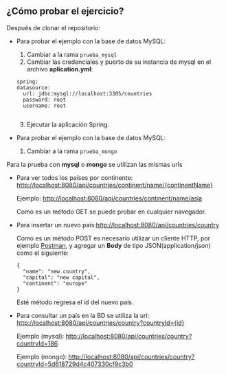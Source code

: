 ## ¿Cómo probar el ejercicio?

Después de clonar el repositorio:

* Para probar el ejemplo con la base de datos MySQL:
  1. Cambiar a la rama `prueba_mysql`
  2. Cambiar las credenciales y puerto de su instancia de mysql en el archivo **aplication.yml**:
  ```
  spring:
  datasource:
    url: jdbc:mysql://localhost:3305/countries
    password: root
    username: root
    
  ```
  3. Ejecutar la aplicación Spring.
  
* Para probar el ejemplo con la base de datos MySQL:
  1. Cambiar a la rama `prueba_mongo`
  
Para la prueba con **mysql** o **mongo** se utilizan las mismas urls
  
  * Para ver todos los países por continente: <http://localhost:8080/api/countries/continent/name/{continentName}>
    
    Ejemplo: <http://localhost:8080/api/countries/continent/name/asia>
    
    Como es un método GET se puede probar en cualquier navegador.
  
  * Para insertar un nuevo país:<http://localhost:8080/api/countries/country>
  
    Como es un método POST es necesario utilizar un cliente HTTP, por ejemplo [Postman](https://www.getpostman.com/), y agregar un **Body** de tipo JSON(application/json) como el siguiente:
    ```
    {
      "name": "new country",
      "capital": "new capital",
      "continent": "europe"
    }
    ```
    Esté método regresa el id del nuevo país.
    
  * Para consultar un país en la BD se utiliza la url: <http://localhost:8080/api/countries/country?countryId={id}>
  
    Ejemplo (mysql): <http://localhost:8080/api/countries/country?countryId=186>
  
    Ejemplo (mongo): <http://localhost:8080/api/countries/country?countryId=5d618729d4c407330cf9c3b0>
    
  
